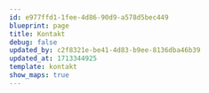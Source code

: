 ```yaml
---
id: e977ffd1-1fee-4d86-90d9-a578d5bec449
blueprint: page
title: Kontakt
debug: false
updated_by: c2f8321e-be41-4d83-b9ee-8136dba46b39
updated_at: 1713344925
template: kontakt
show_maps: true
---
```

